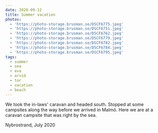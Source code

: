 ```yaml
---
date: 2020-09-12
title: Summer vacation
photos:
  - 'https://photo-storage.brusman.se/DSCF6775.jpeg'
  - 'https://photo-storage.brusman.se/DSCF6751.jpeg'
  - 'https://photo-storage.brusman.se/DSCF6762.jpeg'
  - 'https://photo-storage.brusman.se/DSCF6779.jpeg'
  - 'https://photo-storage.brusman.se/DSCF6782.jpeg'
  - 'https://photo-storage.brusman.se/DSCF6784.jpeg'
  - 'https://photo-storage.brusman.se/DSCF6795.jpeg'
tags:
  - summer
  - sea
  - eva
  - arvid
  - tor
  - vacation
  - beach
---
```


We took the in-laws' caravan and headed south. Stopped at some campsites along the way before we arrived in Malmö. Here we are at a caravan campsite that was right by the sea.

Nybrostrand, July 2020

